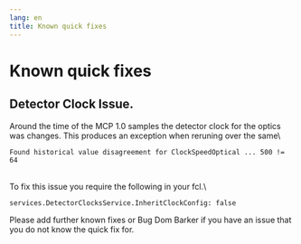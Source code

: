 ```yaml
---
lang: en
title: Known quick fixes
---
```




Known quick fixes
======================================================



Detector Clock Issue.
-------------------------------------------------------------

Around the time of the MCP 1.0 samples the detector clock for the optics
was changes. This produces an exception when reruning over the same\

    Found historical value disagreement for ClockSpeedOptical ... 500 != 64

\
To fix this issue you require the following in your fcl.\

    services.DetectorClocksService.InheritClockConfig: false

Please add further known fixes or Bug Dom Barker if you have an issue
that you do not know the quick fix for.
